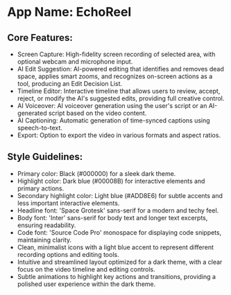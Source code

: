 # **App Name**: EchoReel

## Core Features:

- Screen Capture: High-fidelity screen recording of selected area, with optional webcam and microphone input.
- AI Edit Suggestion: AI-powered editing that identifies and removes dead space, applies smart zooms, and recognizes on-screen actions as a tool, producing an Edit Decision List.
- Timeline Editor: Interactive timeline that allows users to review, accept, reject, or modify the AI's suggested edits, providing full creative control.
- AI Voiceover: AI voiceover generation using the user's script or an AI-generated script based on the video content.
- AI Captioning: Automatic generation of time-synced captions using speech-to-text.
- Export: Option to export the video in various formats and aspect ratios.

## Style Guidelines:

- Primary color: Black (#000000) for a sleek dark theme.
- Highlight color: Dark blue (#00008B) for interactive elements and primary actions.
- Secondary highlight color: Light blue (#ADD8E6) for subtle accents and less important interactive elements.
- Headline font: 'Space Grotesk' sans-serif for a modern and techy feel.
- Body font: 'Inter' sans-serif for body text and longer text excerpts, ensuring readability.
- Code font: 'Source Code Pro' monospace for displaying code snippets, maintaining clarity.
- Clean, minimalist icons with a light blue accent to represent different recording options and editing tools.
- Intuitive and streamlined layout optimized for a dark theme, with a clear focus on the video timeline and editing controls.
- Subtle animations to highlight key actions and transitions, providing a polished user experience within the dark theme.